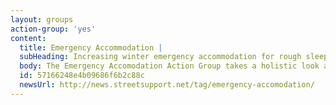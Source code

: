 ```yaml
---
layout: groups
action-group: 'yes'
content:
  title: Emergency Accommodation |
  subHeading: Increasing winter emergency accommodation for rough sleepers
  body: The Emergency Accomodation Action Group takes a holistic look at temporary provision of accomodation in the city, including winter night shelters, and move-on accomocation. The initial focus is on creating a set of minimum standards as a guide for new emergency accommodation.
  id: 57166248e4b09686f6b2c88c
  newsUrl: http://news.streetsupport.net/tag/emergency-accomodation/
---
```


